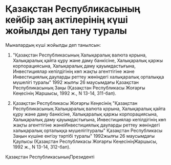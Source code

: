 # Қазақстан Республикасының кейбір заң актілерінің күші жойылды деп тану туралы

Мыналардың күші жойылды деп танылсын:

1. "Қазақстан Республикасының Халықаралық валюта қорына, Халықаралық қайта құру және даму банкісіне, Халықаралық қаржы корпорациясына, Халықаралық даму қауымдастығына, Инвестициялар кепілдігінің көп жақты агенттігіне және Инвестициялық дауларды реттеу жөніндегі халықаралық орталыққа мүшелігі туралы" 1992 жылғы 26 маусымдағы Қазақстан Республикасының Заңы (Қазақстан Республикасы Жоғарғы Кеңесінің Жаршысы, 1992 ж., N 13-14, 311-бап).

2. Қазақстан Республикасы Жоғарғы Кеңесінің "Қазақстан Республикасының Халықаралық валюта қорына, Халықаралық қайта құру және даму банкісіне, Халықаралық қаржы корпорациясына, Халықаралық даму қауымдастығына, Инвестициялар кепілдігінің көп жақты агенттігіне жәнеИнвестициялық дауларды реттеу жөніндегі халықаралық орталыққа мүшелігітуралы" Қазақстан Республикасы Заңын күшіне енгізу тәртібі туралы" 1992жылғы 26 маусымдағы Қаулысы (Қазақстан Республикасы Жоғарғы КеңесініңЖаршысы, 1992 ж., N 13-14, 312-бап).

Қазақстан РеспубликасыныңПрезиденті

